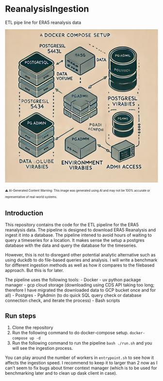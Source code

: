# ReanalysisIngestion
ETL pipe line for ERA5 reanalysis data


![AI generated image](./data/images/aigenerated.png)

<sub><sup>⚠️ AI-Generated Content Warning: This image was generated using AI and may not be 100% accurate or representative of real-world systems.</sup></sub>

## Introduction

This repository contains the code for the ETL pipeline for the ERA5 reanalysis data. The pipeline is designed to download ERA5 Reanalysis and ingest it into a database. The pipeline intened to avoid hours of waiting to query a timeseries for a location. It makes sense the setup a postgres database with the data and query the database for the timeseries.

However, this is not to disregard other potential analytic alternative such as using duckdb to do file-based queries and analysis. I will write a benchmark for different ingestion methods as well as how it compares to the filebased approach. But this is for later.

The pipeline uses the following tools:
    - Docker
    - uv python package manager
    - gcp cloud storage (downloading using CDS API taking too long; therefore I have migrated the downloaded data to GCP bucket once and for all)
    - Postgres
    - PgAdmin (to do quick SQL query check or database connection check, and iterate the process)
    - Bash scripts

## Run steps
1. Clone the repository
2. Run the following command to do docker-compose setup.
```docker-compose up -d```
3. Run the following command to run the pipeline
```bash ./run.sh``` and you will see the ingestion process.

You can play around the number of workers in `entrypoint.sh` to see how it affects the ingestion speed. I recommend to keep it to larger than 2 now as I can't seem to fix bugs about timer context manager (which is to be used for benchmarking later and to clean up dask client in case).
